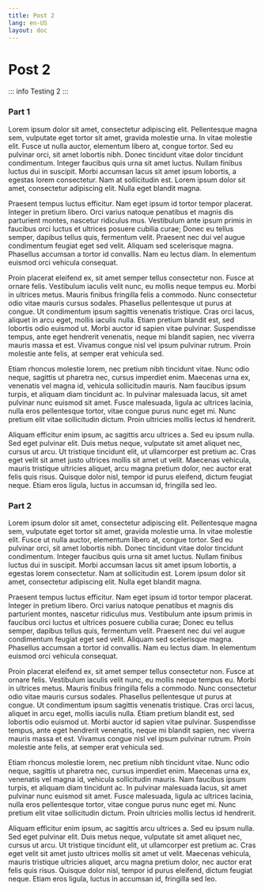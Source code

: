 ```yaml
---
title: Post 2
lang: en-US
layout: doc
---
```


# Post 2

::: info
Testing 2
:::

### Part 1

Lorem ipsum dolor sit amet, consectetur adipiscing elit. Pellentesque magna sem, vulputate eget tortor sit amet, gravida molestie urna. In vitae molestie elit. Fusce ut nulla auctor, elementum libero at, congue tortor. Sed eu pulvinar orci, sit amet lobortis nibh. Donec tincidunt vitae dolor tincidunt condimentum. Integer faucibus quis urna sit amet luctus. Nullam finibus luctus dui in suscipit. Morbi accumsan lacus sit amet ipsum lobortis, a egestas lorem consectetur. Nam at sollicitudin est. Lorem ipsum dolor sit amet, consectetur adipiscing elit. Nulla eget blandit magna.

Praesent tempus luctus efficitur. Nam eget ipsum id tortor tempor placerat. Integer in pretium libero. Orci varius natoque penatibus et magnis dis parturient montes, nascetur ridiculus mus. Vestibulum ante ipsum primis in faucibus orci luctus et ultrices posuere cubilia curae; Donec eu tellus semper, dapibus tellus quis, fermentum velit. Praesent nec dui vel augue condimentum feugiat eget sed velit. Aliquam sed scelerisque magna. Phasellus accumsan a tortor id convallis. Nam eu lectus diam. In elementum euismod orci vehicula consequat.

Proin placerat eleifend ex, sit amet semper tellus consectetur non. Fusce at ornare felis. Vestibulum iaculis velit nunc, eu mollis neque tempus eu. Morbi in ultrices metus. Mauris finibus fringilla felis a commodo. Nunc consectetur odio vitae mauris cursus sodales. Phasellus pellentesque ut purus at congue. Ut condimentum ipsum sagittis venenatis tristique. Cras orci lacus, aliquet in arcu eget, mollis iaculis nulla. Etiam pretium blandit est, sed lobortis odio euismod ut. Morbi auctor id sapien vitae pulvinar. Suspendisse tempus, ante eget hendrerit venenatis, neque mi blandit sapien, nec viverra mauris massa et est. Vivamus congue nisl vel ipsum pulvinar rutrum. Proin molestie ante felis, at semper erat vehicula sed.

Etiam rhoncus molestie lorem, nec pretium nibh tincidunt vitae. Nunc odio neque, sagittis ut pharetra nec, cursus imperdiet enim. Maecenas urna ex, venenatis vel magna id, vehicula sollicitudin mauris. Nam faucibus ipsum turpis, et aliquam diam tincidunt ac. In pulvinar malesuada lacus, sit amet pulvinar nunc euismod sit amet. Fusce malesuada, ligula ac ultrices lacinia, nulla eros pellentesque tortor, vitae congue purus nunc eget mi. Nunc pretium elit vitae sollicitudin dictum. Proin ultricies mollis lectus id hendrerit.

Aliquam efficitur enim ipsum, ac sagittis arcu ultrices a. Sed eu ipsum nulla. Sed eget pulvinar elit. Duis metus neque, vulputate sit amet aliquet nec, cursus ut arcu. Ut tristique tincidunt elit, ut ullamcorper est pretium ac. Cras eget velit sit amet justo ultrices mollis sit amet ut velit. Maecenas vehicula, mauris tristique ultricies aliquet, arcu magna pretium dolor, nec auctor erat felis quis risus. Quisque dolor nisl, tempor id purus eleifend, dictum feugiat neque. Etiam eros ligula, luctus in accumsan id, fringilla sed leo.

### Part 2

Lorem ipsum dolor sit amet, consectetur adipiscing elit. Pellentesque magna sem, vulputate eget tortor sit amet, gravida molestie urna. In vitae molestie elit. Fusce ut nulla auctor, elementum libero at, congue tortor. Sed eu pulvinar orci, sit amet lobortis nibh. Donec tincidunt vitae dolor tincidunt condimentum. Integer faucibus quis urna sit amet luctus. Nullam finibus luctus dui in suscipit. Morbi accumsan lacus sit amet ipsum lobortis, a egestas lorem consectetur. Nam at sollicitudin est. Lorem ipsum dolor sit amet, consectetur adipiscing elit. Nulla eget blandit magna.

Praesent tempus luctus efficitur. Nam eget ipsum id tortor tempor placerat. Integer in pretium libero. Orci varius natoque penatibus et magnis dis parturient montes, nascetur ridiculus mus. Vestibulum ante ipsum primis in faucibus orci luctus et ultrices posuere cubilia curae; Donec eu tellus semper, dapibus tellus quis, fermentum velit. Praesent nec dui vel augue condimentum feugiat eget sed velit. Aliquam sed scelerisque magna. Phasellus accumsan a tortor id convallis. Nam eu lectus diam. In elementum euismod orci vehicula consequat.

Proin placerat eleifend ex, sit amet semper tellus consectetur non. Fusce at ornare felis. Vestibulum iaculis velit nunc, eu mollis neque tempus eu. Morbi in ultrices metus. Mauris finibus fringilla felis a commodo. Nunc consectetur odio vitae mauris cursus sodales. Phasellus pellentesque ut purus at congue. Ut condimentum ipsum sagittis venenatis tristique. Cras orci lacus, aliquet in arcu eget, mollis iaculis nulla. Etiam pretium blandit est, sed lobortis odio euismod ut. Morbi auctor id sapien vitae pulvinar. Suspendisse tempus, ante eget hendrerit venenatis, neque mi blandit sapien, nec viverra mauris massa et est. Vivamus congue nisl vel ipsum pulvinar rutrum. Proin molestie ante felis, at semper erat vehicula sed.

Etiam rhoncus molestie lorem, nec pretium nibh tincidunt vitae. Nunc odio neque, sagittis ut pharetra nec, cursus imperdiet enim. Maecenas urna ex, venenatis vel magna id, vehicula sollicitudin mauris. Nam faucibus ipsum turpis, et aliquam diam tincidunt ac. In pulvinar malesuada lacus, sit amet pulvinar nunc euismod sit amet. Fusce malesuada, ligula ac ultrices lacinia, nulla eros pellentesque tortor, vitae congue purus nunc eget mi. Nunc pretium elit vitae sollicitudin dictum. Proin ultricies mollis lectus id hendrerit.

Aliquam efficitur enim ipsum, ac sagittis arcu ultrices a. Sed eu ipsum nulla. Sed eget pulvinar elit. Duis metus neque, vulputate sit amet aliquet nec, cursus ut arcu. Ut tristique tincidunt elit, ut ullamcorper est pretium ac. Cras eget velit sit amet justo ultrices mollis sit amet ut velit. Maecenas vehicula, mauris tristique ultricies aliquet, arcu magna pretium dolor, nec auctor erat felis quis risus. Quisque dolor nisl, tempor id purus eleifend, dictum feugiat neque. Etiam eros ligula, luctus in accumsan id, fringilla sed leo.
